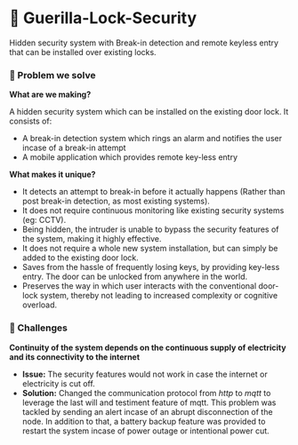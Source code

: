 # 🔐 Guerilla-Lock-Security
Hidden security system with Break-in detection and remote keyless entry that can be installed over existing locks.

###  🚀 Problem we solve
**What are we making?**

A hidden security system which can be installed on the existing door lock. It consists of: 
- A break-in detection system which rings an alarm and notifies the user incase of a break-in attempt
- A mobile application which provides remote key-less entry

**What makes it unique?**
- It detects an attempt to break-in before it actually happens (Rather than post break-in detection, as most existing systems).
- It does not require continuous monitoring like existing security systems (eg: CCTV).
- Being hidden, the intruder is unable to bypass the security features of the system, making it highly effective.
- It does not require a whole new system installation, but can simply be added to the existing door lock.
- Saves from the hassle of frequently losing keys, by providing key-less entry. The door can be unlocked from anywhere in the world.
- Preserves the way in which user interacts with the conventional door-lock system, thereby not leading to increased complexity or cognitive overload.


### 🚀 Challenges
**Continuity of the system depends on the continuous supply of electricity and its connectivity to the internet**
- **Issue:** The security features would not work in case the internet or electricity is cut off. 
- **Solution:** Changed the communication protocol from *http* to *mqtt* to leverage the last will and testiment feature of mqtt. This problem was tackled by sending an alert incase of an abrupt disconnection of the node. In addition to that, a battery backup feature was provided to restart the system incase of power outage or intentional power cut.
